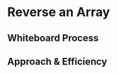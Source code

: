 # Reverse an Array
<!-- Description of the challenge -->

## Whiteboard Process
<!-- Embedded whiteboard image -->


## Approach & Efficiency
<!-- What approach did you take? Discuss Why. What is the Big O space/time for this approach? -->
